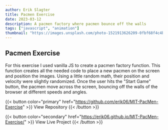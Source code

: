 ```yaml
---
author: Erik Slagter
title: Pacmen Exercise
date: 2023-03-12
description: A pacmen factory where pacmen bounce off the walls
tags: ["javascript", "animation"]
thumbnail: "https://images.unsplash.com/photo-1521913626209-0fbf68f4c4b1?ixlib=rb-4.0.3&ixid=MnwxMjA3fDB8MHxwaG90by1wYWdlfHx8fGVufDB8fHx8&auto=format&fit=crop&w=1000&q=80" # https://picsum.photos/id/1060/5598/3732
---
```


## Pacmen Exercise

For this exercise I used vanilla JS to create a pacmen factory function. This function creates all the needed code to place a new pacmen on the screen and position the images. Using a little random math, their position and velocity were slightly randomized. Once the user hits the "Start Game" button, the pacmen move across the screen, bouncing off the walls of the browser at different speeds and angles.

{{< button color="primary" href="https://github.com/erik06/MIT-PacMen-Exercise" >}}
View Repository
{{< /button >}}

{{< button color="secondary" href="https://erik06.github.io/MIT-PacMen-Exercise/" >}}
View Live Project
{{< /button >}}
